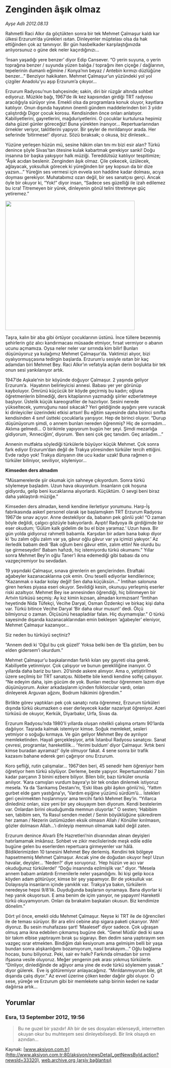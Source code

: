 # Zenginden âşık olmaz

*Ayşe Adlı 2012.08.13*

<div class="news-detail-text-todays">
 <div>
 </div>
 <div>
 </div>
 <div id="newsSpot">
  <font class="detail-spot">
   Rahmetli Raci Alkır da göçtükten sonra bir tek Mehmet Çalmaşur kaldı kar ülkesi Erzurum’da yürekleri ısıtan. Dinleyenler müptelası olsa da hak ettiğinden çok az tanınıyor. Bir gün hasbelkader karşılaştığınızda anlıyorsunuz o güne dek neler kaçırdığınızı…
  </font>
 </div>
 <div id="newsText">
  <font class="detail-text">
   <p>
    ‘İnsan yaşadığı yere benzer’ diyor Edip Cansever. “O yerin suyuna, o yerin toprağına benzer / suyunda yüzen balığa / toprağını iten çiçeğe / dağlarının, tepelerinin dumanlı eğimine / Konya’nın beyaz / Antebin kırmızı düzlüğüne benzer…” Benziyor hakikaten. Mehmet Çalmaşur’un yüzündeki yol yol çizgiler Anadolu’yu aşıp Erzurum’a çıkıyor…
   </p>
   <p>
    Erzurum Radyosu’nun bahçesinde; sakin, diri bir rüzgâr altında sohbet ediyoruz. Müzikle bağı, 1967’de ilk kez kapısından girdiği TRT radyosu aracılığıyla sürüyor yine. Emekli olsa da programlara konuk oluyor, kayıtlara katılıyor. Onun dışında hayatının önemli gündem maddelerinden biri 3 yıldır çalıştırdığı Digor çocuk korosu. Kendisinden önce onları anlatıyor. Kabiliyetlerini, gayretlerini, mağduriyetlerini. O çocuklar kurtulursa hepimiz daha güzel günler göreceğiz! Buna yürekten inanıyor… Repertuarlarından örnekler veriyor, taklitlerini yapıyor. Bir şeyler de mırıldanıyor arada. Her seferinde ‘bitirmese!’ diyoruz. Sözü bıraksak; o okusa, biz dinlesek…
   </p>
   <p>
    Yüzüne yerleşen hüzün mü, sesine hâkim olan tını mı bizi esir alan? Türkü denince şöyle Sivas’tan ötesine kulak kabartmak gerekiyor sanki! Doğu insanına bir başka yakışıyor halk müziği. Tereddütsüz katılıyor tespitimize; “Âşık acıdan beslenir. Zenginden âşık olmaz. Çile çekecek, üzülecek, ağlayacak, yoksulluk görecek ki yüreğinden bir şey kopsun da bir dize yazsın…” Yüreğin ses vermesi için evvela son haddine kadar dolması, acıya doyması gerekiyor. Muhatabımız ozan değil, bir ses sanatçısı gerçi. Ancak öyle bir okuyor ki, “Yok!” diyor insan, “Sadece ses güzelliği ile izah edilemez bu icra! Titremeyen bir yürek, dinleyenin gönül telini titretmeye güç yetiremez.”
   </p>
   <p>
    <img alt="" height="405" src="http://web.archive.org/web/20130302042707im_/http://medya.aksiyon.com.tr/aksiyon/2012/08/13/ayse-calmasur-3.jpg"/>
   </p>
   <p>
    Taşra, kalın bir aba gibi örtüyor çocuklarının üstünü. İnce tüllere bezenmiş şehirlerin göz alıcı kandırmacası müsaade etmiyor, fırsat vermiyor o abanın ucunu açmamıza. Oysa neler neler var sırrında kim bilir! Bunları düşünüyoruz ya kulağımız Mehmet Çalmaşur’da. Vaktimizi alıyor, bizi oyalıyormuşçasına tedirgin başlarda. Erzurum’u sesiyle ısıtan bir kaç adamdan biri Mehmet Bey. Raci Alkır’ın vefatıyla açılan derin boşlukta bir tek onun sesi yankılanıyor artık.
   </p>
   <p>
    1947’de Aşkale’nin bir köyünde doğuyor Çalmaşur. 2 yaşında geliyor Erzurum’a.  Hayatının belirleyicisi annesi. Babası yer yer görünüp kayboluyor. Ömrünü küçücük bir köyde geçirmiş bu kadın; oğluna öğretmenlerin bilmediği, ders kitaplarının yazmadığı şiirler ezberletmeye başlıyor. Üstelik küçük kareografiler de hazırlıyor. Sesini nerede yükseltecek, yumruğunu nasıl sıkacak? Yeri geldiğinde ayağını yere vuracak ki dinleyiciler üzerindeki etkisi artsın! Bu eğitim sayesinde daha birinci sınıfta kendisinden 4 sınıf üstteki çocuklarla yarışıyor. Hep de birinci oluyor. “Durup düşünüyorum şimdi, o annem bunları nereden öğrenmiş? Hiç de sormadım… Aklıma gelmedi… O birikimle yapıyorum bugün her şeyi. Şimdi mezarlığa gidiyorum, ‘Anneciğim’, diyorum. ‘Ben seni çok geç tanıdım. Geç anladım…”
   </p>
   <p>
    Annenin mutfakta söylediği türkülerle büyüyor küçük Mehmet. Çok sonra fark ediyor Erzurum’dan değil de Trakya yöresinden türküler tercih ettiğini. Evde radyo yok! Trakya dünyanın öte ucu kadar uzak! Buna rağmen o türküler biliniyor, seviliyor, söyleniyor…
   </p>
   <p>
    <strong>
     Kimseden ders almadım
    </strong>
   </p>
   <p>
    “Müsamerelerde şiir okumak için sahneye çıkıyordum. Sonra türkü söylemeye başladım. Uzun hava okuyordum. İnsanların çok hoşuna gidiyordu, gelip beni kucaklarına alıyorlardı. Küçüktüm. O sevgi beni biraz daha yaklaştırdı müziğe.”
   </p>
   <p>
    Kimseden ders almadan, kendi kendine ilerletiyor yorumunu. Harp-İş fabrikasında askerî personel olarak işe başlamışken TRT Erzurum Radyosu 1967’de sınav açıyor. Anne destekliyor da, babanın pek gönlü yok! “O zaman böyle değildi, çalgıcı gözüyle bakıyorlardı. Ayıptı! Radyoya ilk girdiğimde bir eser okudum; ‘Gülüm kalk gidelim de bu el bize yaramaz.’ Uzun hava. Bir gün yolda gidiyoruz rahmetli babamla. Karşıdan bir adam bana bakıp diyor ki ‘bu zalım oğlu zalım var ya, gâvur oğlu gâvur var ya içimizi yakıyor.’ Az ilerledik babam dedi ‘Bak oğlum beni gâvur ettin, zalım ettin! Ne olurdu bu işe girmeseydin!’ Babam hafızdı, hiç istemiyordu türkü okumamı.” Yıllar sonra Mehmet Bey’in oğlu Taner’i ikna edemediği gibi babası da onu vazgeçiremiyor bu sevdadan.
   </p>
   <p>
    19 yaşındaki Çalmaşur, sınava girenlerin en gençlerinden. Etraftaki ağabeyler kazanacaklarına çok emin. Onu teselli ediyorlar kendilerince; “Kazanmak o kadar kolay değil! Sen daha küçüksün…” İmtihan salonuna giren herkes piyasa eseri okuyor. Sevildiği kesin, okunuşu yerleşmiş eserler riski azaltıyor. Mehmet Bey ise annesinden öğrendiği, hiç bilinmeyen bir Artvin türküsü seçmiş: Ay kız kimin kızısan, almadan kırmızısan! “İmtihan heyetinde Nida Tüfekçi, Vecihe Daryal, Osman Özdenkçi ve birkaç kişi daha var. Türkü bitince Vecihe Daryal ‘Bir daha okur musun!’ dedi. Ölçü bilmiyoruz o zaman. Ölçüsünü hesapladılar falan. Hiç duymamışlar.” O türkü sayesinde dışarıda kazanacaklarından emin bekleşen ‘ağabeyler’ eleniyor, Mehmet Çalmaşur kazanıyor…
   </p>
   <p>
    Siz neden bu türküyü seçtiniz?
   </p>
   <p>
    “Annem dedi ki ‘Oğul bu çok güzel!’ Yoksa belki ben de ‘Ela gözlüm, ben bu elden gidersem’i okurdum.”
   </p>
   <p>
    Mehmet Çalmaşur’u başkalarından farklı kılan şey gayreti olsa gerek. Kabiliyetle yetinmiyor. Çok çalışıyor ve bunun gerekliliğine inanıyor. O yıllarda daha bariz bu tavrı. 20’sinde askere alınıyor. Ama o, yetiştirilmek üzere seçilmiş bir TRT sanatçısı. Nöbette bile kendi kendine solfej çalışıyor. “Ne edeyim daha, işim gücüm de yok. Bunları mecbur öğrenmem lazım diye düşünüyorum. Asker arkadaşlarım içinden folklorcular vardı, onları dinleyerek Arguvan ağzını, Bodrum hâkimini öğrendim.”
   </p>
   <p>
    Birlikte görev yaptıkları pek çok sanatçı nota öğrenmez, Erzurum türküleri dışında türkü okumazken o eser derleyecek kadar nazariyat öğreniyor. Azeri türküsü de okuyor, Kerkük, Diyarbakır, Urfa, Sivas da.
   </p>
   <p>
    Erzurum Radyosu’nda 1980’li yıllarda oluşan nitelikli çalışma ortamı 90’larda dağılıyor. Taşrada kalmak istemiyor kimse. Soğuk memleket, sesleri yetmiyor o soğuğu kırmaya. Ve gün geliyor Mehmet Bey de ayrılıyor memleketinden. Hayali gerçekleşiyor, artık İstanbul Radyosu sanatçısı. Sanat çevresi, programlar, hareketlilik… ‘Yerimi buldum’ diyor Çalmaşur. ‘Artık beni kimse buradan ayıramaz!’ öyle olmuyor fakat. 4 sene sonra bir trafik kazasını bahane ederek geri çağırıyor onu Erzurum.
   </p>
   <p>
    Koro şefliği, rutin çalışmalar… 1967’den beri, 45 senedir hem öğreniyor hem öğretiyor hem türkü söylüyor. Derleme, beste yapıyor. Repertuarındaki 7 bin kadar parçanın 3 binini ezbere biliyor. Bilen bilir, bazı türküler onunla anılıyor. ‘Kara camışları vurdum bayıra’yı bir tek ondan dinlemek istiyoruz mesela. Ya da ‘Sarıkamış Destanı’nı, ‘Eski libas gibi âşıkın gönlü’nü, ‘Yattım gurbet elde gam yastığına’yı, ‘Vardım eşiğine yüzümü sürdüm’ü… İstekleri geri çevirmekten hoşlanmıyor ama tercihi farklı Mehmet Bey’in. “Yıllarca dinlediniz onları, size yeni bir şey okuyayım ben diyorum. Kendi bestelerim var. Onlardan birini okuduğumda memnun oluyorlar.” O sesten; ‘Habibim sen, tabibim sen, Ya Rasul senden medet / Senin böyüklüğüne şükredirem her zaman / Nezerin üstümüzden eksik olmasın Allah / Könüller kırılmasın, gözler dolmasın Allah…’ı dinleyip memnun olmamak kabil değil zaten.
   </p>
   <p>
    Erzurum denince Alvarlı Efe Hazretleri’nin divanından alınan deyişleri hatırlamamak imkânsız. Sohbet ve zikir meclislerinde meşk edile edile bugüne gelen bu eserlerden repertuara girmeyenler var hâlâ. Bildiklerimizden 10 tanesini Mehmet Bey derlemiş. Kendini tek bölgeye hapsetmemiş Mehmet Çalmaşur. Ancak yine de doğudan okuyor hep! Uzun havalar, deyişler… ‘Neden?’ diye soruyoruz. ‘Hep hüzün ve acı var okuduğunuz türkülerde!’ “Doğu insanında ezilmişlik var.” diyor. “Mesela annem babam anlatırdı Ermenilerle neler yaşandığını. İki kişi gelip koca köyden adam götürüyor, kimse bir şey yapamıyor. Bir de yoksulluk var. Dolayısıyla insanların içinde yanıklık var. Trakya’ya bakın, türkülerin neredeyse hepsi 9/8’lik. Duyduğunda başlarsın oynamaya. Bana diyorlar ki hep yanık okuyorsun. E ama benim de içim yanıyor, ne yapayım! Hareketli türkü okuyamıyorum. Onları da bırakalım başkaları okusun. Biz kendimize dönelim.”
   </p>
   <p>
    Dört yıl önce, emekli oldu Mehmet Çalmaşur. Neyse ki TRT ile de öğrencileri ile de teması sürüyor. Bir ara elini cebine atıp sigara paketi çıkarıyor. ‘Ahh’ diyoruz. Bu sesin muhafazası şart! ‘Maalesef’ diyor sadece. Çok uğraşan olmuş ama ikna edebilen çıkmamış bugüne dek. “Genel Müdür dedi ki sana bir takım elbise yaptırayım bırak şu sigarayı. Ben dedim sana yaptırayım sen vazgeç ısrar etmekten. Bindiğim dalı kesiyorum ama gelmişim belli bir yaşa bundan sonra alışkanlığımı bozamıyorum, nasıl bırakayım…” Oğlu bağlama hocası, bunu biliyoruz. Peki, sair ev halkı? Farkında olmadan bir sırrın ifşasına vesile oluyoruz. Meğer yengenin pek arası yokmuş türkülerle. “Dinliyor, dinlediğinde de ağlıyor ama yine de evde türkü söylemem yasak.” diyor gülerek.  Eve iş götüremiyor anlayacağınız. “Mırıldanmıyorum bile, git dışarıda çalış diyor.” Az evvel üzerine çöken keder dağılır gibi oluyor. O sese, yüreğe ve Erzurum gibi bir memlekete sahip birinin kederi ne kadar dağılırsa artık...
   </p>
  </font>
 </div>
 <div>
 </div>
 <div>
 </div>
</div>


## Yorumlar

### Esra, 13 September 2012, 19:56
> Bu ne guzel bir yazıdır! Ah bir de ses dosyaları eklenseydi, internetten okuyan okur bu muhteşem sesi dinleyebilseydi. Bir link olsaydı en azından...

Kaynak: [www.aksiyon.com.tr](http://www.aksiyon.com.tr:80/aksiyon/newsDetail_getNewsById.action?newsId=33320), [web.archive.org (arşiv bağlantısı)](http://web.archive.org/web/20130302042707/http://www.aksiyon.com.tr:80/aksiyon/newsDetail_getNewsById.action?newsId=33320)
